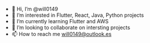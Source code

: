 - 👋 Hi, I’m @will0149
- 👀 I’m interested in Flutter, React, Java, Python projects
- 🌱 I’m currently learning Flutter and AWS
- 💞️ I’m looking to collaborate on intersting projects
- 📫 How to reach me will0149@outlook.es

<!---
will0149/will0149 is a ✨ special ✨ repository because its `README.md` (this file) appears on your GitHub profile.
You can click the Preview link to take a look at your changes.
--->
